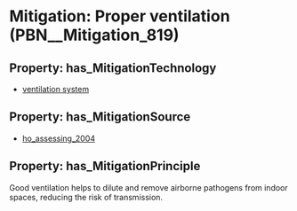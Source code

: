 # Mitigation: __Proper ventilation__ (PBN__Mitigation_819)

## Property: has_MitigationTechnology

* [ventilation system](../Technology/PBN__Technology_3194)

## Property: has_MitigationSource

* [ho_assessing_2004](../Article/PBN__Article_180)

## Property: has_MitigationPrinciple

Good ventilation helps to dilute and remove airborne pathogens from indoor spaces, reducing the risk of transmission.

